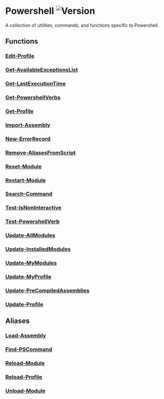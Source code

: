 # Powershell ![Version](https://img.shields.io/myget/dcjulian29-powershell/v/Powershell)

A collection of utilities, commands, and functions specific to Powershell.

## Functions

### [Edit-Profile](docs/Edit-Profile.md)

### [Get-AvailableExceptionsList](docs/Get-AvailableExceptionsList.md)

### [Get-LastExecutionTime](docs/Get-LastExecutionTime.md)

### [Get-PowershellVerbs](docs/Get-PowershellVerbs.md)

### [Get-Profile](docs/Get-Profile.md)

### [Import-Assembly](docs/Import-Assembly.md)

### [New-ErrorRecord](docs/New-ErrorRecord.md)

### [Remove-AliasesFromScript](docs/Remove-AliasesFromScript.md)

### [Reset-Module](docs/Reset-Module.md)

### [Restart-Module](docs/Restart-Module.md)

### [Search-Command](docs/Search-Command.md)

### [Test-IsNonInteractive](docs/Test-IsNonInteractive.md)

### [Test-PowershellVerb](docs/Test-PowershellVerb.md)

### [Update-AllModules](docs/Update-AllModules.md)

### [Update-InstalledModules](docs/Update-InstalledModules.md)

### [Update-MyModules](docs/Update-MyModules.md)

### [Update-MyProfile](docs/Update-MyProfile.md)

### [Update-PreCompiledAssemblies](docs/Update-PreCompiledAssemblies.md)

### [Update-Profile](docs/Update-Profile.md)

## Aliases

### [Load-Assembly](docs/Import-Assembly.md)

### [Find-PSCommand](docs/Search-Command.md)

### [Reload-Module](docs/Restart-Module.md)

### [Reload-Profile](docs/Update-Profile.md)

### [Unload-Module](docs/Update-Profile.md)
